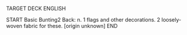 TARGET DECK
ENGLISH

START
Basic
Bunting2
Back: n. 1 flags and other decorations. 2 loosely-woven fabric for these. [origin unknown]
END
